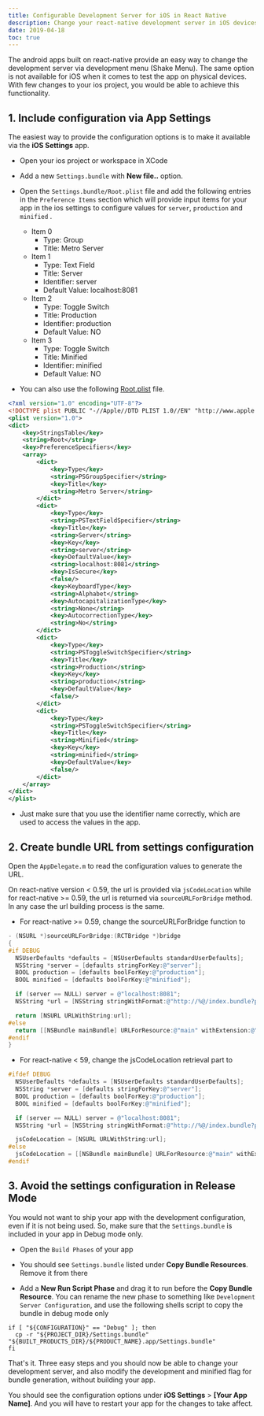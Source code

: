 ```yaml
---
title: Configurable Development Server for iOS in React Native
description: Change your react-native development server in iOS devices on the fly
date: 2019-04-18
toc: true
---
```


The android apps built on react-native provide an easy way to change the development server via development menu (Shake Menu). The same option is not available for iOS when it comes to test the app on physical devices. With few changes to your ios project, you would be able to achieve this functionality.

## 1. Include configuration via App Settings

The easiest way to provide the configuration options is to make it available via the **iOS Settings** app.

* Open your ios project or workspace in XCode

* Add a new `Settings.bundle` with **New file..** option.

* Open the `Settings.bundle/Root.plist` file and add the following entries in the `Preference Items` section which will provide input items for your app in the ios settings to configure values for `server`, `production` and `minified` .

  * Item 0
     * Type: Group
     * Title: Metro Server
  * Item 1
     * Type: Text Field
     * Title: Server
     * Identifier: server
     * Default Value: localhost:8081
  * Item 2
     * Type: Toggle Switch
     * Title: Production
     * Identifier: production
     * Default Value: NO
  * Item 3
     * Type: Toggle Switch
     * Title: Minified
     * Identifier: minified
     * Default Value: NO

* You can also use the following [Root.plist](Root.plist) file.

```xml
<?xml version="1.0" encoding="UTF-8"?>
<!DOCTYPE plist PUBLIC "-//Apple//DTD PLIST 1.0//EN" "http://www.apple.com/DTDs/PropertyList-1.0.dtd">
<plist version="1.0">
<dict>
	<key>StringsTable</key>
	<string>Root</string>
	<key>PreferenceSpecifiers</key>
	<array>
		<dict>
			<key>Type</key>
			<string>PSGroupSpecifier</string>
			<key>Title</key>
			<string>Metro Server</string>
		</dict>
		<dict>
			<key>Type</key>
			<string>PSTextFieldSpecifier</string>
			<key>Title</key>
			<string>Server</string>
			<key>Key</key>
			<string>server</string>
			<key>DefaultValue</key>
			<string>localhost:8081</string>
			<key>IsSecure</key>
			<false/>
			<key>KeyboardType</key>
			<string>Alphabet</string>
			<key>AutocapitalizationType</key>
			<string>None</string>
			<key>AutocorrectionType</key>
			<string>No</string>
		</dict>
		<dict>
			<key>Type</key>
			<string>PSToggleSwitchSpecifier</string>
			<key>Title</key>
			<string>Production</string>
			<key>Key</key>
			<string>production</string>
			<key>DefaultValue</key>
			<false/>
		</dict>
		<dict>
			<key>Type</key>
			<string>PSToggleSwitchSpecifier</string>
			<key>Title</key>
			<string>Minified</string>
			<key>Key</key>
			<string>minified</string>
			<key>DefaultValue</key>
			<false/>
		</dict>
	</array>
</dict>
</plist>
```

* Just make sure that you use the identifier name correctly, which are used to access the values in the app.



## 2. Create bundle URL from settings configuration

Open the `AppDelegate.m` to read the configuration values to generate the URL.

On react-native version < 0.59, the url is provided via `jsCodeLocation` while for react-native >= 0.59, the url is returned via `sourceURLForBridge` method. In any case the url building process is the same.

* For react-native >= 0.59, change the sourceURLForBridge function to

```objective-c
- (NSURL *)sourceURLForBridge:(RCTBridge *)bridge
{
#if DEBUG
  NSUserDefaults *defaults = [NSUserDefaults standardUserDefaults];
  NSString *server = [defaults stringForKey:@"server"];
  BOOL production = [defaults boolForKey:@"production"];
  BOOL minified = [defaults boolForKey:@"minified"];

  if (server == NULL) server = @"localhost:8081";
  NSString *url = [NSString stringWithFormat:@"http://%@/index.bundle?platform=ios&dev=%@&minify=%@", server, production ? @"false" : @"true", minified ? @"true": @"false"];

  return [NSURL URLWithString:url];
#else
  return [[NSBundle mainBundle] URLForResource:@"main" withExtension:@"jsbundle"];
#endif
}
```

* For react-native < 59, change the jsCodeLocation retrieval part to

```objective-c
#ifdef DEBUG
  NSUserDefaults *defaults = [NSUserDefaults standardUserDefaults];
  NSString *server = [defaults stringForKey:@"server"];
  BOOL production = [defaults boolForKey:@"production"];
  BOOL minified = [defaults boolForKey:@"minified"];

  if (server == NULL) server = @"localhost:8081";
  NSString *url = [NSString stringWithFormat:@"http://%@/index.bundle?platform=ios&dev=%@&minify=%@", server, production ? @"false" : @"true", minified ? @"true": @"false"];

  jsCodeLocation = [NSURL URLWithString:url];
#else
  jsCodeLocation = [[NSBundle mainBundle] URLForResource:@"main" withExtension:@"jsbundle"];
#endif
```



## 3. Avoid the settings configuration in Release Mode

You would not want to ship your app with the development configuration, even if it is not being used. So, make sure that the `Settings.bundle` is included in your app in Debug mode only.

* Open the `Build Phases` of your app

* You should see `Settings.bundle` listed under **Copy Bundle Resources**. Remove it from there

* Add a **New Run Script Phase** and drag it to run before the **Copy Bundle Resource**. You can rename the new phase to something like `Development Server Configuration`, and use the following shells script to copy the bundle in debug mode only

```shell
if [ "${CONFIGURATION}" == "Debug" ]; then
  cp -r "${PROJECT_DIR}/Settings.bundle" "${BUILT_PRODUCTS_DIR}/${PRODUCT_NAME}.app/Settings.bundle"
fi
```


That's it. Three easy steps and you should now be able to change your development server, and also modify the development and minified flag for bundle generation, without building your app.

You should see the configuration options under **iOS Settings** > **[Your App Name]**. And you will have to restart your app for the changes to take affect.